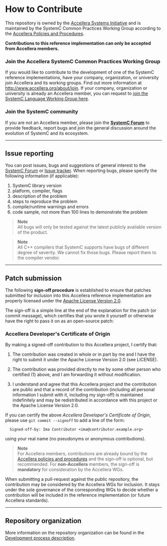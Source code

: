 How to Contribute
=================

 This repository is owned by the [Accellera Systems Initiative][1] and
 is maintained by the SystemC Common Practices Working Group
 according to the [Accellera Policies and Procedures][2].

 **Contributions to this reference implementation can only be
   accepted from Accellera members.**

### Join the Accellera SystemC Common Practices Working Group

 If you would like to contribute to the development of one of the SystemC 
 reference implementations, have your company, organization, or university
 join Accellera and its working groups.
 Find out more information at http://www.accellera.org/about/join.
 If your company, organization or university is already an Accellera member,
 you can request to [join the SystemC Language Working Group here][3].

### Join the SystemC community

 If you are not an Accellera member, please join the **[SystemC Forum][4]** 
 to provide feedback, report bugs and join the general
 discussion around the evolution of SystemC and its ecosystem.

---------------------------------------------------------------------
Issue reporting
---------------------------------------------------------------------

You can post issues, bugs and suggestions of general interest to the
[SystemC Forum][4] or [Issue tracker][5].  When reporting bugs, please specify
the following information (if applicable):

  1. SystemC library version
  2. platform, compiler, flags
  3. description of the problem
  4. steps to reproduce the problem
  5. compile/runtime warnings and errors
  6. code sample, not more than 100 lines to demonstrate the problem

> **Note**  
>  All bugs will only be tested against the latest publicly available
>  version of the product.

> **Note**  
>  All C++ compilers that SystemC supports have bugs of different
>  degree of severity. We cannot fix those bugs.
>  Please report them to the compiler vendor.

---------------------------------------------------------------------
Patch submission
---------------------------------------------------------------------

The following **sign-off procedure** is established to ensure that
patches submitted for inclusion into this Accellera reference
implementation are properly licensed under the
[Apache License Version 2.0](LICENSE).

The sign-off is a simple line at the end of the explanation for the
patch (or commit message), which certifies that you wrote it yourself
or otherwise have the right to pass it on as an open-source patch:

### Accellera Developer's Certificate of Origin

By making a signed-off contribution to this Accellera project,
I certify that:

 1. The contribution was created in whole or in part by me and I have
    the right to submit it under the Apache License Version 2.0
    (see LICENSE).

 2. The contribution was provided directly to me by some other person
    who certified (1) above, and I am forwarding it without
    modification.

 3. I understand and agree that this Accellera project and the
    contribution are public and that a record of the contribution
    (including all personal information I submit with it, including
    my sign-off) is maintained indefinitely and may be redistributed
    in accordance with this project or the Apache License Version 2.0.

If you can certify the above *Accellera Developer's Certificate of Origin*,
please use `git commit --signoff` to add a line of the form:
```
  Signed-off-by: Ima Contributor <ima@contributor.example.org>
```
using your real name (no pseudonyms or anonymous contributions).

> **Note**  
> For Accellera members, contributions are already bound by the
> [Accellera policies and procedures][2] and the sign-off is optional,
> but recommended.  For **non-Accellera** members, the sign-off is
> **mandatory** for consideration by the Accellera WGs.

When submitting a pull-request against the public repository, the
contribution may be considered by the Accellera WGs for inclusion. It 
stays under the sole governance
of the corresponding WGs to decide whether a contribution will be included
in the reference implementation (or future Accellera standards).

---------------------------------------------------------------------
Repository organization
---------------------------------------------------------------------

More information on the repository organization can be found in the 
[Development process description](./docs/DEVELOPMENT.md).


[1]: https://www.accellera.org
[2]: https://accellera.org/about/policies-and-procedures
[3]: https://workspace.accellera.org/apps/org/workgroup/lwg/
[4]: https://forums.accellera.org/forum/9-systemc/
[5]: https://github.com/accellera-official/systemc-common-practices/issues